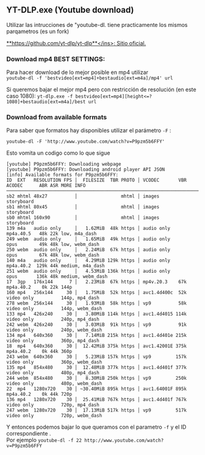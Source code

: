 ## YT-DLP.exe (Youtube download)

Utilizar las intrucciones de "youtube-dl. tiene practicamente los mismos parqametros (es un fork) 

<ins>**https://github.com/yt-dlp/yt-dlp**</ins>: Sitio oficial.  

### Download mp4 BEST SETTINGS:   

Para hacer download de lo mejor posible en mp4 utilizar   
`youtube-dl -f 'bestvideo[ext=mp4]+bestaudio[ext=m4a]/mp4' url`

Si queremos bajar el mejor mp4 pero con restricción de resolución (en este caso 1080):
`yt-dlp.exe -f bestvideo[ext=mp4][height<=?1080]+bestaudio[ext=m4a]/best url`

### Download from available formats

Para saber que formatos hay disponibles utilizar el parámetro `-F` :
```
youtube-dl -F 'http://www.youtube.com/watch?v=P9pzm5b6FFY' 
```  
Esto vomita un codigo como lo que sigue
```
[youtube] P9pzm5b6FFY: Downloading webpage
[youtube] P9pzm5b6FFY: Downloading android player API JSON
[info] Available formats for P9pzm5b6FFY:
ID  EXT   RESOLUTION FPS │  FILESIZE  TBR PROTO │ VCODEC       VBR ACODEC      ABR ASR MORE INFO
────────────────────────────────────────────────────────────────────────────────────────────────────────
sb2 mhtml 48x27          │                mhtml │ images                               storyboard
sb1 mhtml 80x45          │                mhtml │ images                               storyboard
sb0 mhtml 160x90         │                mhtml │ images                               storyboard
139 m4a   audio only     │   1.62MiB  48k https │ audio only       mp4a.40.5   48k 22k low, m4a_dash
249 webm  audio only     │   1.65MiB  49k https │ audio only       opus        49k 48k low, webm_dash
250 webm  audio only     │   2.24MiB  67k https │ audio only       opus        67k 48k low, webm_dash
140 m4a   audio only     │   4.29MiB 129k https │ audio only       mp4a.40.2  129k 44k medium, m4a_dash
251 webm  audio only     │   4.53MiB 136k https │ audio only       opus       136k 48k medium, webm_dash
17  3gp   176x144      7 │   2.23MiB  67k https │ mp4v.20.3    67k mp4a.40.2    0k 22k 144p
160 mp4   256x144     30 │   1.75MiB  52k https │ avc1.4d400c  52k video only          144p, mp4_dash
278 webm  256x144     30 │   1.93MiB  58k https │ vp9          58k video only          144p, webm_dash
133 mp4   426x240     30 │   3.80MiB 114k https │ avc1.4d4015 114k video only          240p, mp4_dash
242 webm  426x240     30 │   3.03MiB  91k https │ vp9          91k video only          240p, webm_dash
134 mp4   640x360     30 │   7.14MiB 215k https │ avc1.4d401e 215k video only          360p, mp4_dash
18  mp4   640x360     30 │  12.42MiB 375k https │ avc1.42001E 375k mp4a.40.2    0k 44k 360p
243 webm  640x360     30 │   5.23MiB 157k https │ vp9         157k video only          360p, webm_dash
135 mp4   854x480     30 │  12.48MiB 377k https │ avc1.4d401f 377k video only          480p, mp4_dash
244 webm  854x480     30 │   8.30MiB 250k https │ vp9         250k video only          480p, webm_dash
22  mp4   1280x720    30 │ ~30.40MiB 895k https │ avc1.64001F 895k mp4a.40.2    0k 44k 720p
136 mp4   1280x720    30 │  25.41MiB 767k https │ avc1.4d401f 767k video only          720p, mp4_dash
247 webm  1280x720    30 │  17.13MiB 517k https │ vp9         517k video only          720p, webm_dash
```

Y entonces podemos bajar lo que queramos con el parametro `-f` y el ID correspondiente .   
Por ejemplo `youtube-dl -f 22 http://www.youtube.com/watch?v=P9pzm5b6FFY`   

